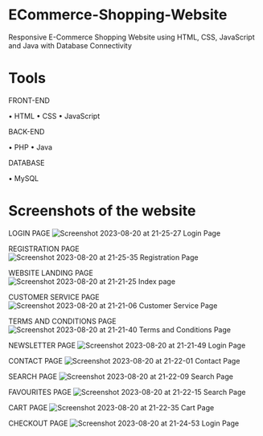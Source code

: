 # ECommerce-Shopping-Website
Responsive E-Commerce Shopping Website using HTML, CSS, JavaScript and Java with Database Connectivity


# Tools

FRONT-END 

• HTML
• CSS
• JavaScript

BACK-END

• PHP
• Java

DATABASE

• MySQL

# Screenshots of the website

LOGIN PAGE
![Screenshot 2023-08-20 at 21-25-27 Login Page](https://github.com/itsmesona09/ECommerce-Shopping-Website/assets/111109613/53793826-9631-481e-9671-0fbe0126f68c)

REGISTRATION PAGE
![Screenshot 2023-08-20 at 21-25-35 Registration Page](https://github.com/itsmesona09/ECommerce-Shopping-Website/assets/111109613/d7a66b95-0e46-46ae-a1ca-8e37e6415de9)

WEBSITE LANDING PAGE
![Screenshot 2023-08-20 at 21-21-25 Index page](https://github.com/itsmesona09/ECommerce-Shopping-Website/assets/111109613/2014fd9d-296f-4a79-9b27-f46097b96aca)

CUSTOMER SERVICE PAGE
![Screenshot 2023-08-20 at 21-21-06 Customer Service Page](https://github.com/itsmesona09/ECommerce-Shopping-Website/assets/111109613/cddc6868-e52f-4f99-8d8e-671eefc7ca8a)

TERMS AND CONDITIONS PAGE
![Screenshot 2023-08-20 at 21-21-40 Terms and Conditions Page](https://github.com/itsmesona09/ECommerce-Shopping-Website/assets/111109613/55ea9120-e178-4385-ab66-2d85608a5463)

NEWSLETTER PAGE
![Screenshot 2023-08-20 at 21-21-49 Login Page](https://github.com/itsmesona09/ECommerce-Shopping-Website/assets/111109613/19c0bcab-f511-4d29-8b4d-05accb6fdfea)

CONTACT PAGE
![Screenshot 2023-08-20 at 21-22-01 Contact Page](https://github.com/itsmesona09/ECommerce-Shopping-Website/assets/111109613/661e7ab7-2a6a-4047-a28d-16e7fd4692c0)

SEARCH PAGE
![Screenshot 2023-08-20 at 21-22-09 Search Page](https://github.com/itsmesona09/ECommerce-Shopping-Website/assets/111109613/841a368e-d1d4-4fdb-b67e-f402077b12a3)

FAVOURITES PAGE
![Screenshot 2023-08-20 at 21-22-15 Search Page](https://github.com/itsmesona09/ECommerce-Shopping-Website/assets/111109613/946cfd90-e5b7-4c2b-b5ed-10a36edfc1e8)

CART PAGE
![Screenshot 2023-08-20 at 21-22-35 Cart Page](https://github.com/itsmesona09/ECommerce-Shopping-Website/assets/111109613/24112646-f38c-4a75-bbc2-6ebccf2681a5)

CHECKOUT PAGE
![Screenshot 2023-08-20 at 21-24-53 Login Page](https://github.com/itsmesona09/ECommerce-Shopping-Website/assets/111109613/d57c0f78-1799-4eea-ad2e-dfd522710d21)







